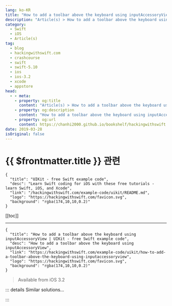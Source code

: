 ```yaml
---
lang: ko-KR
title: "How to add a toolbar above the keyboard using inputAccessoryView"
description: "Article(s) > How to add a toolbar above the keyboard using inputAccessoryView"
category:
  - Swift
  - iOS
  - Article(s)
tag: 
  - blog
  - hackingwithswift.com
  - crashcourse
  - swift
  - swift-5.10
  - ios
  - ios-3.2
  - xcode
  - appstore
head:
  - - meta:
    - property: og:title
      content: "Article(s) > How to add a toolbar above the keyboard using inputAccessoryView"
    - property: og:description
      content: "How to add a toolbar above the keyboard using inputAccessoryView"
    - property: og:url
      content: https://chanhi2000.github.io/bookshelf/hackingwithswift.com/example-code/uikit/how-to-add-a-toolbar-above-the-keyboard-using-inputaccessoryview.html
date: 2019-03-28
isOriginal: false
---
```


# {{ $frontmatter.title }} 관련

```component VPCard
{
  "title": "UIKit - free Swift example code",
  "desc": "Learn Swift coding for iOS with these free tutorials - learn Swift, iOS, and Xcode",
  "link": "/hackingwithswift.com/example-code/uikit/README.md",
  "logo": "https://hackingwithswift.com/favicon.svg",
  "background": "rgba(174,10,10,0.2)"
}
```

[[toc]]

---

```component VPCard
{
  "title": "How to add a toolbar above the keyboard using inputAccessoryView | UIKit - free Swift example code",
  "desc": "How to add a toolbar above the keyboard using inputAccessoryView",
  "link": "https://hackingwithswift.com/example-code/uikit/how-to-add-a-toolbar-above-the-keyboard-using-inputaccessoryview",
  "logo": "https://hackingwithswift.com/favicon.svg",
  "background": "rgba(174,10,10,0.2)"
}
```

> Available from iOS 3.2

<!-- TODO: 작성 -->

<!--
If your user is likely to want common editing operations to appear while they are typing, you should set a custom view for your text fields’ `inputAccessoryView` property. For example, Tweetbot shows common Twitter symbols right above the keyboard, such as `@` and `#`, so you can type them without having to adjust the iOS keyboard.

There are several ways you can do this, but the easiest is just to create a `UIToolbar` with any buttons you want. You can then call `sizeToFit()` on it so the toolbar fits all its buttons, then assign that to the `inputAccessoryView` property of any text fields and text views that should use it.

Here’s some code to get you started:

```swift
let bar = UIToolbar()
let reset = UIBarButtonItem(title: "Reset", style: .plain, target: self, action: #selector(resetTapped))
bar.items = [reset]
bar.sizeToFit()
textField.inputAccessoryView = bar
```

-->

::: details Similar solutions…

<!--
/quick-start/swiftui/how-to-add-a-toolbar-to-the-keyboard">How to add a toolbar to the keyboard 
/quick-start/swiftui/how-to-let-users-customize-toolbar-buttons">How to let users customize toolbar buttons 
/quick-start/swiftui/how-to-create-a-toolbar-and-add-buttons-to-it">How to create a toolbar and add buttons to it 
/example-code/uikit/how-to-show-and-hide-a-toolbar-inside-a-uinavigationcontroller">How to show and hide a toolbar inside a UINavigationController 
/quick-start/swiftui/how-to-add-keyboard-shortcuts-using-keyboardshortcut">How to add keyboard shortcuts using keyboardShortcut()</a>
-->

:::


